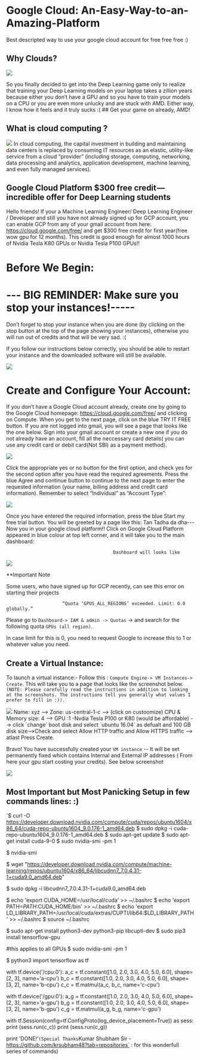 # Google Cloud: An-Easy-Way-to-an-Amazing-Platform
Best descripted way to use your google cloud account for free free free :) 


## Why Clouds?

<img src="images/E2_1.png" />

So you finally decided to get into the Deep Learning game only to realize that training your Deep Learning models on your laptop takes a zillion years because either you don’t have a GPU and so you have to train your models on a CPU or you are even more unlucky and are stuck with AMD. Either way, I know how it feels and it truly sucks :(
      ## Get your game on already, AMD!

## What is cloud computing ?
<img src="images/E2_1.png" />
In cloud computing, the capital investment in building and maintaining data centers is replaced by consuming IT resources as an elastic, utility-like service from a cloud “provider” (including storage, computing, networking, data processing and analytics, application development, machine learning, and even fully managed services).
      



## Google Cloud Platform $300 free credit — incredible offer for Deep Learning students
Hello friends! 
If your a Machine Learning Engineer/ Deep Learning Engineer / Developer and still you have not already signed up for GCP account, you can enable GCP from any of your gmail account from here: https://cloud.google.com/free/ and get $300 free credit for first year(free wow gpu for 12 months). This credit is good enough for almost 1000 hours of Nvidia Tesla K80 GPUs or Nvidia Tesla P100 GPUs!!

# Before We Begin:
# --- BIG REMINDER: Make sure you stop your instances!-----

Don’t forget to stop your instance when you are done (by clicking on the stop button at the top of the page showing your instances), otherwise you will run out of credits and that will be very sad. :(

If you follow our instructions below correctly, you should be able to restart your instance and the downloaded software will still be available.

<img src="images/E2_1.png" /> 

# Create and Configure Your Account:
If you don’t have a Google Cloud account already, create one by going to the Google Cloud homepage: https://cloud.google.com/free/ and clicking on Compute. When you get to the next page, click on the blue TRY IT FREE button. If you are not logged into gmail, you will see a page that looks like the one below. Sign into your gmail account or create a new one if you do not already have an account, fill all the neccessary card details( you can use any credit card or debit card(Not SBI) as a payment method).


<img src="images/E2_1.png" /> 

Click the appropriate yes or no button for the first option, and check yes for the second option after you have read the required agreements. Press the blue Agree and continue button to continue to the next page to enter the requested information (your name, billing address and credit card information). Remember to select “Individual” as “Account Type”:

<img src="images/E2_1.png" /> 


Once you have entered the required information, press the blue Start my free trial button. You will be greeted by a page like this:
Tan Tadha da dha--- Now you in  your google cloud platform!! Click on Google Cloud Platform appeared in blue colour at top left corner, and it will take you to the main dashboard:
 
                                            Dashboard will looks like
 <img src="images/E2_1.png" /> 
 
 **Important Note

Some users, who have signed up for GCP recently, can see this error on starting their projects

                         “Quota ‘GPUS_ALL_REGIONS’ exceeded. Limit: 0.0 globally.”

Please go to `Dashboard-> IAM & admin -> Quotas` -> and search for the following quota `GPUs (all region)`.

In case limit for this is 0, you need to request Google to increase this to 1 or whatever value you need.

## Create a Virtual Instance:
To launch a virtual instance:- Follow this : `Compute Engine-> VM Instances-> Create`.
This will take you to a page that looks like the screenshot below. `(NOTE: Please carefully read the instructions in addition to looking at the screenshots. The instructions tell you generally what values I prefer to fill in :)).`

<img src="images/E2_1.png" /> 
Name: xyz --> Zone: us-central-1-c --> (click on custoomize) CPU & Memory size: 4 --> GPU :1 -Nvdia Tesla P100 or K80 (would be affordable) --> click `change` boot disk and select `ubuntu 16.04` as defualt and 100 GB disk size-->Check and select Allow HTTP traffic and Allow HTTPS traffic --> atlast Press Create.

Bravo! You have successfully created your `VM instance` -- It will be set permanently fixed which contains Internal and External IP addresses ( From here your gpu start costing your credits). See below screenshot

 <img src="images/E2_1.png" /> 
 
 ## Most Important but Most Panicking Setup in few commands lines: :)
 
`$ curl -O https://developer.download.nvidia.com/compute/cuda/repos/ubuntu1604/x86_64/cuda-repo-ubuntu1604_9.0.176-1_amd64.deb
$ sudo dpkg -i cuda-repo-ubuntu1604_9.0.176-1_amd64.deb
$ sudo apt-get update
$ sudo apt-get install cuda-9-0
$ sudo nvidia-smi -pm 1

$ nvidia-smi

$ wget "https://developer.download.nvidia.com/compute/machine-learning/repos/ubuntu1604/x86_64/libcudnn7_7.0.4.31-1+cuda9.0_amd64.deb"

$ sudo dpkg -i libcudnn7_7.0.4.31-1+cuda9.0_amd64.deb

$ echo 'export CUDA_HOME=/usr/local/cuda' >> ~/.bashrc
$ echo 'export PATH=$PATH:$CUDA_HOME/bin' >> ~/.bashrc
$ echo 'export LD_LIBRARY_PATH=/usr/local/cuda/extras/CUPTI/lib64:$LD_LIBRARY_PATH' >> ~/.bashrc
$ source ~/.bashrc

$ sudo apt-get install python3-dev python3-pip libcupti-dev
$ sudo pip3 install tensorflow-gpu

#this applies to all GPUs
$ sudo nvidia-smi -pm 1

$ python3
import tensorflow as tf

with tf.device('/cpu:0'):
    a_c = tf.constant([1.0, 2.0, 3.0, 4.0, 5.0, 6.0], shape=[2, 3], name='a-cpu')
    b_c = tf.constant([1.0, 2.0, 3.0, 4.0, 5.0, 6.0], shape=[3, 2], name='b-cpu')
    c_c = tf.matmul(a_c, b_c, name='c-cpu')

with tf.device('/gpu:0'):
    a_g = tf.constant([1.0, 2.0, 3.0, 4.0, 5.0, 6.0], shape=[2, 3], name='a-gpu')
    b_g = tf.constant([1.0, 2.0, 3.0, 4.0, 5.0, 6.0], shape=[3, 2], name='b-gpu')
    c_g = tf.matmul(a_g, b_g, name='c-gpu')

with tf.Session(config=tf.ConfigProto(log_device_placement=True)) as sess:
    print (sess.run(c_c))
    print (sess.run(c_g))

print 'DONE!'`
 (Special Thanks `Kumar Shubham Sir - https://github.com/krsubham48?tab=repositories` : for this wonderfull series of commands) 
 
 



